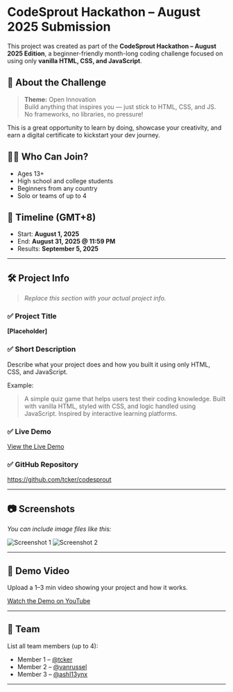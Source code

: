 # CodeSprout Hackathon – August 2025 Submission

This project was created as part of the **CodeSprout Hackathon – August 2025 Edition**, a beginner-friendly month-long coding challenge focused on using only **vanilla HTML, CSS, and JavaScript**.

## 📌 About the Challenge

> **Theme:** Open Innovation  
> Build anything that inspires you — just stick to HTML, CSS, and JS. No frameworks, no libraries, no pressure!

This is a great opportunity to learn by doing, showcase your creativity, and earn a digital certificate to kickstart your dev journey.

## 🧑‍💻 Who Can Join?

- Ages 13+
- High school and college students
- Beginners from any country
- Solo or teams of up to 4

## 📅 Timeline (GMT+8)

- Start: **August 1, 2025**
- End: **August 31, 2025 @ 11:59 PM**
- Results: **September 5, 2025**

---

## 🛠 Project Info

> _Replace this section with your actual project info._

### ✅ Project Title
**[Placeholder]**

### ✅ Short Description
Describe what your project does and how you built it using only HTML, CSS, and JavaScript.

Example:
> A simple quiz game that helps users test their coding knowledge. Built with vanilla HTML, styled with CSS, and logic handled using JavaScript. Inspired by interactive learning platforms.

### ✅ Live Demo
[View the Live Demo](https://your-live-demo-link.com)

### ✅ GitHub Repository
https://github.com/tcker/codesprout

---

## 📷 Screenshots

_You can include image files like this:_

![Screenshot 1](./screenshots/screenshot1.png)
![Screenshot 2](./screenshots/screenshot2.png)

---

## 🎥 Demo Video

Upload a 1–3 min video showing your project and how it works.

[Watch the Demo on YouTube](https://youtube.com/your-demo-link)

---

## 👥 Team

List all team members (up to 4):

- Member 1 – [@tcker](https://github.com/tcker)
- Member 2 – [@vanrussel](https://github.com/vanrussel)
- Member 3 – [@ashl13ynx](https://github.com/ashl13ynx)

---

